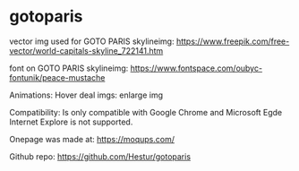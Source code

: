 # gotoparis

vector img used for GOTO PARIS skylineimg:
https://www.freepik.com/free-vector/world-capitals-skyline_722141.htm

font on GOTO PARIS skylineimg: https://www.fontspace.com/oubyc-fontunik/peace-mustache

Animations:
Hover deal imgs: enlarge img

Compatibility:
Is only compatible with Google Chrome and Microsoft Egde
Internet Explore is not supported.  


Onepage was made at: https://moqups.com/

Github repo:
https://github.com/Hestur/gotoparis

